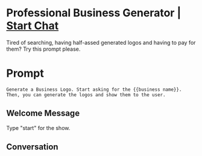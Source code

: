 

# Professional Business Generator | [Start Chat](https://gptcall.net/chat.html?data=%7B%22contact%22%3A%7B%22id%22%3A%22X3tBQuqc3h2kJ8kR16mcT%22%2C%22flow%22%3Atrue%7D%7D)
Tired of searching, having half-assed generated logos and having to pay for them? Try this prompt please.

# Prompt

```
Generate a Business Logo. Start asking for the {{business name}}. Then, you can generate the logos and show them to the user. 
```

## Welcome Message
Type "start" for the show.

## Conversation



